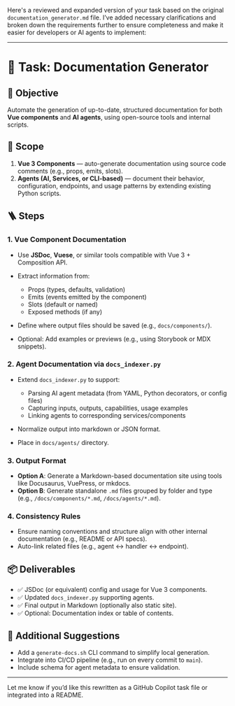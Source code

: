 Here's a reviewed and expanded version of your task based on the original `documentation_generator.md` file. I’ve added necessary clarifications and broken down the requirements further to ensure completeness and make it easier for developers or AI agents to implement:

---

# 📄 Task: Documentation Generator

## 🎯 Objective

Automate the generation of up-to-date, structured documentation for both **Vue components** and **AI agents**, using open-source tools and internal scripts.

## 🧩 Scope

1. **Vue 3 Components** — auto-generate documentation using source code comments (e.g., props, emits, slots).
2. **Agents (AI, Services, or CLI-based)** — document their behavior, configuration, endpoints, and usage patterns by extending existing Python scripts.

## 🪜 Steps

### 1. Vue Component Documentation

* Use **JSDoc**, **Vuese**, or similar tools compatible with Vue 3 + Composition API.
* Extract information from:

  * Props (types, defaults, validation)
  * Emits (events emitted by the component)
  * Slots (default or named)
  * Exposed methods (if any)
* Define where output files should be saved (e.g., `docs/components/`).
* Optional: Add examples or previews (e.g., using Storybook or MDX snippets).

### 2. Agent Documentation via `docs_indexer.py`

* Extend `docs_indexer.py` to support:

  * Parsing AI agent metadata (from YAML, Python decorators, or config files)
  * Capturing inputs, outputs, capabilities, usage examples
  * Linking agents to corresponding services/components
* Normalize output into markdown or JSON format.
* Place in `docs/agents/` directory.

### 3. Output Format

* **Option A**: Generate a Markdown-based documentation site using tools like Docusaurus, VuePress, or mkdocs.
* **Option B**: Generate standalone `.md` files grouped by folder and type (e.g., `/docs/components/*.md`, `/docs/agents/*.md`).

### 4. Consistency Rules

* Ensure naming conventions and structure align with other internal documentation (e.g., README or API specs).
* Auto-link related files (e.g., agent ↔ handler ↔ endpoint).

## 📦 Deliverables

* ✅ JSDoc (or equivalent) config and usage for Vue 3 components.
* ✅ Updated `docs_indexer.py` supporting agents.
* ✅ Final output in Markdown (optionally also static site).
* ✅ Optional: Documentation index or table of contents.

## 🧠 Additional Suggestions

* Add a `generate-docs.sh` CLI command to simplify local generation.
* Integrate into CI/CD pipeline (e.g., run on every commit to `main`).
* Include schema for agent metadata to ensure validation.

---

Let me know if you’d like this rewritten as a GitHub Copilot task file or integrated into a README.
